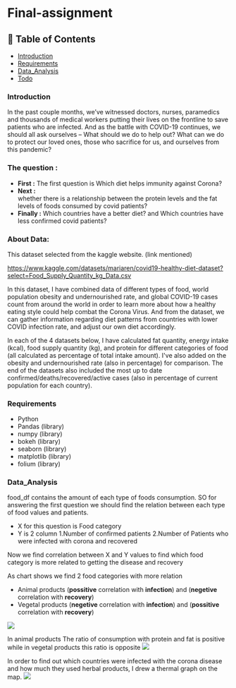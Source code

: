# Final-assignment

## 🚩 Table of Contents


- [Introduction](#-Introduction)
- [Requirements](#-requirements)
- [Data_Analysis](#-Data_Analysis)
- [Todo](#-todo)

### Introduction
In the past couple months, we’ve witnessed doctors, nurses, paramedics and thousands of medical workers putting their lives on the frontline to save patients who are infected. And as the battle with COVID-19 continues, we should all ask ourselves – What should we do to help out? What can we do to protect our loved ones, those who sacrifice for us, and ourselves from this pandemic?

### The question :

- **First :**
The first question is Which diet helps immunity against Corona?
- **Next :**  
whether there is a relationship between the protein levels and the fat levels of foods consumed by covid patients?
- **Finally :**
Which countries have a better diet? and Which countries have less confirmed covid patients?


### About Data:
This dataset selected from the kaggle website. (link mentioned)

https://www.kaggle.com/datasets/mariaren/covid19-healthy-diet-dataset?select=Food_Supply_Quantity_kg_Data.csv

In this dataset, I have combined data of different types of food, world population obesity and undernourished rate, and global COVID-19 cases count from around the world in order to learn more about how a healthy eating style could help combat the Corona Virus. And from the dataset, we can gather information regarding diet patterns from countries with lower COVID infection rate, and adjust our own diet accordingly.

In each of the 4 datasets below, I have calculated fat quantity, energy intake (kcal), food supply quantity (kg), and protein for different categories of food (all calculated as percentage of total intake amount). I've also added on the obesity and undernourished rate (also in percentage) for comparison. The end of the datasets also included the most up to date confirmed/deaths/recovered/active cases (also in percentage of current population for each country).

### Requirements
- Python
- Pandas (library)
- numpy (library)
- bokeh (library)
- seaborn (library)
- matplotlib (library)
- folium (library)

### Data_Analysis
food_df contains the amount of each type of foods consumption. SO for answering the first question we should find the relation between each type of food values and patients.
- X for this question is Food category
- Y is 2 column 1.Number of confirmed patients 2.Number of Patients who were infected with corona and recovered

Now we find correlation between X and Y values to find which food category is more related to getting the disease and recovery

As chart shows we find 2 food categories with more relation
- Animal products (**possitive** correlation with **infection**) and (**negetive** correlation with **recovery**)
- Vegetal products (**negetive** correlation with **infection**) and (**possitive** correlation with **recovery**)
<img src ="https://user-images.githubusercontent.com/125770312/233975610-2f1a81de-04be-45ce-b713-46be871000b8.png"/>

In animal products The ratio of consumption with protein and fat is positive while in vegetal products this ratio is opposite
<img src ="https://user-images.githubusercontent.com/125770312/233975627-cc0acd97-d656-411e-abff-339e3df5cf6d.png"/>

In order to find out which countries were infected with the corona disease and how much they used herbal products, I drew a thermal graph on the map.
<img src ="https://user-images.githubusercontent.com/125770312/233967781-4f4aa6c4-aaaf-4516-9dd1-1e7a5f46e6fb.png"/>
